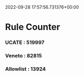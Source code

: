 2022-09-28 17:57:56.731376+00:00
# Rule Counter 
 ### UCATE : 519997

 ### Veneto : 82815

 ### Allowlist : 13924